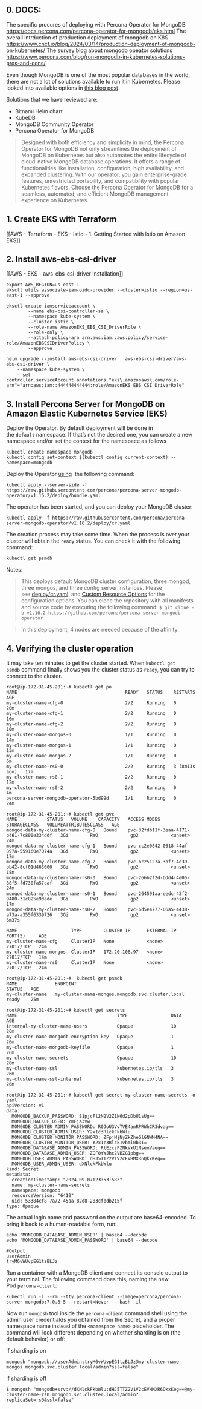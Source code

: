 ## 0. DOCS:

The specific procures of deploying with Percona Operator for MongoDB
https://docs.percona.com/percona-operator-for-mongodb/eks.html
The overall intrduction of production deployment of mongodb on K8S
https://www.cncf.io/blog/2024/03/14/production-deployment-of-mongodb-on-kubernetes/
The survey blog about mongodb opeator solutions
https://www.percona.com/blog/run-mongodb-in-kubernetes-solutions-pros-and-cons/


Even though MongoDB is one of the most popular databases in the world, there are not a lot of solutions available to run it in Kubernetes. Please looked into available options in [this blog post](https://www.percona.com/blog/run-mongodb-in-kubernetes-solutions-pros-and-cons/).

Solutions that we have reviewed are:
- Bitnami Helm chart
- KubeDB
- MongoDB Community Operator
- Percona Operator for MongoDB

>Designed with both efficiency and simplicity in mind, the Percona Operator for MongoDB not only streamlines the deployment of MongoDB on Kubernetes but also automates the entire lifecycle of cloud-native MongoDB database operations. It offers a range of functionalities like installation, configuration, high availability, and expanded clustering. With our operator, you gain enterprise-grade features, unrestricted portability, and compatibility with popular Kubernetes flavors. Choose the Percona Operator for MongoDB for a seamless, automated, and efficient MongoDB management experience on Kubernetes.

## 1. Create EKS with Terraform

[[AWS - Terraform - EKS - Istio - 1. Getting Started with Istio on Amazon EKS]]

## 2. Install aws-ebs-csi-driver

[[AWS - EKS - aws-ebs-csi-driver Installation]]

```
export AWS_REGION=us-east-1
eksctl utils associate-iam-oidc-provider --cluster=istio --region=us-east-1 --approve

```

```
eksctl create iamserviceaccount \
        --name ebs-csi-controller-sa \
        --namespace kube-system \
        --cluster istio \
        --role-name AmazonEKS_EBS_CSI_DriverRole \
        --role-only \
        --attach-policy-arn arn:aws:iam::aws:policy/service-role/AmazonEBSCSIDriverPolicy \
        --approve
```

```
helm upgrade --install aws-ebs-csi-driver   aws-ebs-csi-driver/aws-ebs-csi-driver \
    --namespace kube-system \
    --set controller.serviceAccount.annotations."eks\.amazonaws\.com/role-arn"="arn:aws:iam::444444444444:role/AmazonEKS_EBS_CSI_DriverRole"
```

## 3. Install Percona Server for MongoDB on Amazon Elastic Kubernetes Service (EKS)

Deploy the Operator. By default deployment will be done in the `default` namespace. If that’s not the desired one, you can create a new namespace and/or set the context for the namespace as follows
```
kubectl create namespace mongodb
kubectl config set-context $(kubectl config current-context) --namespace=mongodb
```

Deploy the Operator [using](https://kubernetes.io/docs/reference/using-api/server-side-apply/)  the following command:
```
kubectl apply --server-side -f https://raw.githubusercontent.com/percona/percona-server-mongodb-operator/v1.16.2/deploy/bundle.yaml
```

The operator has been started, and you can deploy your MongoDB cluster:
```
kubectl apply -f https://raw.githubusercontent.com/percona/percona-server-mongodb-operator/v1.16.2/deploy/cr.yaml
```

The creation process may take some time. When the process is over your cluster will obtain the `ready` status. You can check it with the following command:
```
kubectl get psmdb
```

Notes:

>This deploys default MongoDB cluster configuration, three mongod, three mongos, and three config server instances. Please see [deploy/cr.yaml](https://raw.githubusercontent.com/percona/percona-server-mongodb-operator/v1.16.2/deploy/cr.yaml)  and [Custom Resource Options](https://docs.percona.com/percona-operator-for-mongodb/operator.html) for the configuration options. You can clone the repository with all manifests and source code by executing the following command:
`$ git clone -b v1.16.2 https://github.com/percona/percona-server-mongodb-operator`

>In this deployment, 4 nodes are needed because of the affinity.


## 4. Verifying the cluster operation

It may take ten minutes to get the cluster started. When `kubectl get psmdb` command finally shows you the cluster status as `ready`, you can try to connect to the cluster.

```
root@ip-172-31-45-201:~# kubectl get po 
NAME                                        READY   STATUS    RESTARTS        AGE
my-cluster-name-cfg-0                       2/2     Running   0               20m
my-cluster-name-cfg-1                       2/2     Running   0               16m
my-cluster-name-cfg-2                       2/2     Running   0               10m
my-cluster-name-mongos-0                    1/1     Running   0               14m
my-cluster-name-mongos-1                    1/1     Running   0               13m
my-cluster-name-mongos-2                    1/1     Running   0               6m
my-cluster-name-rs0-0                       2/2     Running   3 (8m13s ago)   17m
my-cluster-name-rs0-1                       2/2     Running   0               12m
my-cluster-name-rs0-2                       2/2     Running   0               4m
percona-server-mongodb-operator-5bd99d      1/1     Running   0               24m
```

```
root@ip-172-31-45-201:~# kubectl get pvc
NAME           STATUS   VOLUME    CAPACITY   ACCESS MODES   STORAGECLASS   VOLUMEATTRIBUTESCLASS   AGE
mongod-data-my-cluster-name-cfg-0   Bound    pvc-32fdb11f-3eaa-4171-b461-7c800e334ddf   3Gi        RWO            gp2            <unset>                 24m
mongod-data-my-cluster-name-cfg-1   Bound    pvc-cc2e0842-0618-44af-897a-559160e7074a   3Gi        RWO            gp2            <unset>                 17m
mongod-data-my-cluster-name-cfg-2   Bound    pvc-bc25127a-3bf7-4e39-bb42-8cf01d463600   3Gi        RWO            gp2            <unset>                 15m
mongod-data-my-cluster-name-rs0-0   Bound    pvc-266b2f2d-bdd4-4e05-88f5-fd730fa57caf   3Gi        RWO            gp2            <unset>                 24m
mongod-data-my-cluster-name-rs0-1   Bound    pvc-264591aa-eedc-43f2-9480-31c825e9dade   3Gi        RWO            gp2            <unset>                 17m
mongod-data-my-cluster-name-rs0-2   Bound    pvc-6d5e4777-06a5-4438-a73a-a355f6339726   3Gi        RWO            gp2            <unset>                 6m37s
```

```
NAME                    TYPE        CLUSTER-IP      EXTERNAL-IP   PORT(S)     AGE
my-cluster-name-cfg     ClusterIP   None            <none>        27017/TCP   24m
my-cluster-name-mongos  ClusterIP   172.20.108.97   <none>        27017/TCP   14m
my-cluster-name-rs0     ClusterIP   None            <none>        27017/TCP   24m
```

```
root@ip-172-31-45-201:~#  kubectl get psmdb
NAME              ENDPOINT                                           STATUS   AGE
my-cluster-name   my-cluster-name-mongos.mongodb.svc.cluster.local   ready    25m
```


```
root@ip-172-31-45-201:~# kubectl get secrets 
NAME                                     TYPE                DATA   AGE
internal-my-cluster-name-users           Opaque              10     26m
my-cluster-name-mongodb-encryption-key   Opaque              1      26m
my-cluster-name-mongodb-keyfile          Opaque              1      26m
my-cluster-name-secrets                  Opaque              10     26m
my-cluster-name-ssl                      kubernetes.io/tls   3      26m
my-cluster-name-ssl-internal             kubernetes.io/tls   3      26m
```


```
root@ip-172-31-45-201:~# kubectl get secret my-cluster-name-secrets -o yaml
apiVersion: v1
data:
  MONGODB_BACKUP_PASSWORD: S1pjcFl2N2V2Z1N6d2pDbU1sUg==
  MONGODB_BACKUP_USER: YmFja3Vw
  MONGODB_CLUSTER_ADMIN_PASSWORD: R0JoU3VvTVE4amRPRWhCR3dvag==
  MONGODB_CLUSTER_ADMIN_USER: Y2x1c3RlckFkbWlu
  MONGODB_CLUSTER_MONITOR_PASSWORD: ZFpjMjNyZkZheGlGNWM4NA==
  MONGODB_CLUSTER_MONITOR_USER: Y2x1c3Rlck1vbml0b3I=
  MONGODB_DATABASE_ADMIN_PASSWORD: RlEzcjFZNkVxU1NsenVaeg==
  MONGODB_DATABASE_ADMIN_USER: ZGF0YWJhc2VBZG1pbg==
  MONGODB_USER_ADMIN_PASSWORD: dHJ5TTZ2V1V2cEVHMXR6QkxKeg==
  MONGODB_USER_ADMIN_USER: dXNlckFkbWlu
kind: Secret
metadata:
  creationTimestamp: "2024-09-07T23:53:58Z"
  name: my-cluster-name-secrets
  namespace: mongodb
  resourceVersion: "6410"
  uid: 53384cf8-7a72-45aa-82d8-283cfbdb215f
type: Opaque
```

The actual login name and password on the output are base64-encoded. To bring it back to a human-readable form, run:
```
echo 'MONGODB_DATABASE_ADMIN_USER' | base64 --decode 
echo 'MONGODB_DATABASE_ADMIN_PASSWORD' | base64 --decode
```

```
#Output
userAdmin
tryM6vWUvpEG1tzBLJz
```

Run a container with a MongoDB client and connect its console output to your terminal. The following command does this, naming the new Pod `percona-client`:

```
kubectl run -i --rm --tty percona-client --image=percona/percona-server-mongodb:7.0.8-5 --restart=Never -- bash -il
```

Now run `mongosh` tool inside the `percona-client` command shell using the admin user credentialds you obtained from the Secret, and a proper namespace name instead of the `<namespace name>` placeholder. The command will look different depending on whether sharding is on (the default behavior) or off:

if sharding is on
```
mongosh "mongodb://userAdmin:tryM6vWUvpEG1tzBLJz@my-cluster-name-mongos.mongodb.svc.cluster.local/admin?ssl=false"
```

if sharding is off
```
$ mongosh "mongodb+srv://dXNlckFkbWlu:dHJ5TTZ2V1V2cEVHMXR6QkxKeg==@my-cluster-name-rs0.mongodb.svc.cluster.local/admin?replicaSet=rs0&ssl=false"
```



